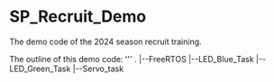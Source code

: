 # SP_Recruit_Demo
The demo code of the 2024 season recruit training.

The outline of this demo code:
'''
.
|--FreeRTOS
      |--LED_Blue_Task
      |--LED_Green_Task
      |--Servo_task


